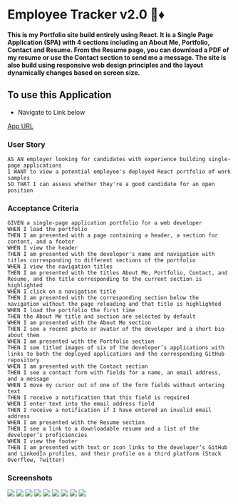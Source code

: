 # Employee Tracker v2.0 :gem::diamonds:

#### This is my Portfolio site build entirely using React. It is a Single Page Application (SPA) with 4 sections including an About Me, Portfolio, Contact and Resume. From the Resume page, you can download a PDF of my resume or use the Contact section to send me a message. The site is also build using responsive web design principles and the layout dynamically changes based on screen size.

## To use this Application

- Navigate to Link below

[App URL](https://mrahma04.github.io/react-portfolio-v2.0/)

### User Story
```
AS AN employer looking for candidates with experience building single-page applications
I WANT to view a potential employee's deployed React portfolio of work samples
SO THAT I can assess whether they're a good candidate for an open position
```

### Acceptance Criteria
```
GIVEN a single-page application portfolio for a web developer
WHEN I load the portfolio
THEN I am presented with a page containing a header, a section for content, and a footer
WHEN I view the header
THEN I am presented with the developer's name and navigation with titles corresponding to different sections of the portfolio
WHEN I view the navigation titles
THEN I am presented with the titles About Me, Portfolio, Contact, and Resume, and the title corresponding to the current section is highlighted
WHEN I click on a navigation title
THEN I am presented with the corresponding section below the navigation without the page reloading and that title is highlighted
WHEN I load the portfolio the first time
THEN the About Me title and section are selected by default
WHEN I am presented with the About Me section
THEN I see a recent photo or avatar of the developer and a short bio about them
WHEN I am presented with the Portfolio section
THEN I see titled images of six of the developer’s applications with links to both the deployed applications and the corresponding GitHub repository
WHEN I am presented with the Contact section
THEN I see a contact form with fields for a name, an email address, and a message
WHEN I move my cursor out of one of the form fields without entering text
THEN I receive a notification that this field is required
WHEN I enter text into the email address field
THEN I receive a notification if I have entered an invalid email address
WHEN I am presented with the Resume section
THEN I see a link to a downloadable resume and a list of the developer’s proficiencies
WHEN I view the footer
THEN I am presented with text or icon links to the developer’s GitHub and LinkedIn profiles, and their profile on a third platform (Stack Overflow, Twitter) 
```
### Screenshots
![](/other/2022-05-13-19-07-51.png)
![](/other/2022-05-13-19-11-07.png)
![](/other/2022-05-13-19-08-20.png)
![](/other/2022-05-13-19-08-52.png)
![](/other/2022-05-13-19-09-11.png)
![](/other/2022-05-13-19-09-27.png)
![](/other/2022-05-13-19-10-05.png)
![](/other/2022-05-13-19-10-18.png)
![](/other/2022-05-13-19-10-38.png)